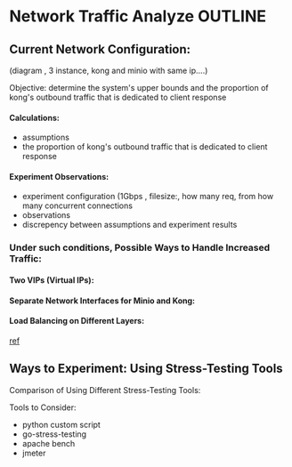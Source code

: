# Network Traffic Analyze OUTLINE  
 

## Current Network Configuration:  
(diagram , 3 instance, kong and minio with same ip....)

Objective:  determine the system's upper bounds and the proportion of kong's outbound traffic that is dedicated to client response  
 
#### Calculations:  
- assumptions
- the proportion of kong's outbound traffic that is dedicated to client response



#### Experiment Observations:
- experiment configuration (1Gbps , filesize:, how many req, from how many concurrent connections   
- observations   
- discrepency between assumptions and experiment results   

### Under such conditions, Possible Ways to Handle Increased Traffic:   
#### Two VIPs (Virtual IPs):   
   
#### Separate Network Interfaces for Minio and Kong:     

#### Load Balancing on Different Layers:   
[ref](https://www.kawabangga.com/posts/5301)
## Ways to Experiment: Using Stress-Testing Tools   
Comparison of Using Different Stress-Testing Tools:   

Tools to Consider:     
- python custom script       
- go-stress-testing    
- apache bench    
- jmeter    

